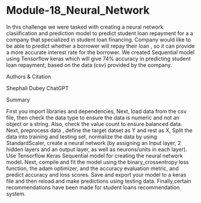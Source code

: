 # Module-18_Neural_Network

In this challenge we were tasked with creating a neural network clasiification and prediction model to predict student loan repayment for a a company that specialized in student loan financing. Company would like to be able to predict whether a borrower will repay their loan , so it can provide a more accurate interest rate for the borrower. We created Sequential model using Tensorflow keras which will give 74% accuracy in predicting student loan repayment, based on the data (csv) provided by the company.

Authors & Citation

Shephali Dubey
ChatGPT


Summary

First you import libraries and dependencies, Next, load data from the csv file, then check the data type to ensure the data is numeric and not an object or a string. Also, check the value count to ensure balanced data. Next, preprocess data , define the target datset as Y and rest as X,  Split the data into training and testing set,  normalize the data by using StandardScaler, create a neural network (by assigning an Input layer, 2 hidden layers and an output layer, as well as neurons/units in each layer). Use Tensorflow Keras Sequential model for creating the neural network model. Next, compile and fit the model using the binary_crossentropy loss function, the adam optimizer, and the accuracy evaluation metric, and predict accuracy and loss scores. Save and export your model to a keras file and then reload and make predictions using testing data. Finally,certain recommendations have been made for student loans recommendation system.
